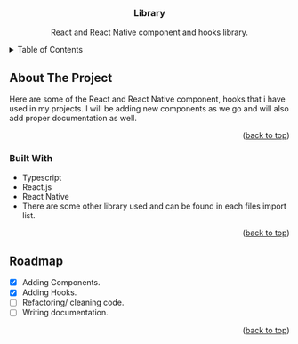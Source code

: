<div id="#top"></div>
<!-- PROJECT LOGO -->
<br />
<div align="center">
  <h3 align="center">Library</h3>

  <p align="center">
    React and React Native component and hooks library.
  </p>
</div>

<!-- TABLE OF CONTENTS -->
<details>
  <summary>Table of Contents</summary>
  <ol>
    <li>
      <a href="#about-the-project">About The Project</a>
      <ul>
        <li><a href="#built-with">Built With</a></li>
      </ul>
    </li>
    <li>
      <a href="#getting-started">Getting Started</a>
      <ul>
        <li><a href="#prerequisites">Prerequisites</a></li>
        <li><a href="#installation">Installation</a></li>
      </ul>
    </li>
    <li><a href="#roadmap">Roadmap</a></li>
  </ol>
</details>

<!-- ABOUT THE PROJECT -->

## About The Project

Here are some of the React and React Native component, hooks that i have used in my projects. I will be adding new components as we go and will also add proper documentation as well.


<p align="right">(<a href="#top">back to top</a>)</p>

### Built With

- Typescript
- React.js
- React Native
- There are some other library used and can be found in each files import list.

<p align="right">(<a href="#top">back to top</a>)</p>


<!-- ROADMAP -->

## Roadmap

- [x] Adding Components.
- [x] Adding Hooks.
- [ ] Refactoring/ cleaning code.
- [ ] Writing documentation.

<p align="right">(<a href="#top">back to top</a>)</p>
